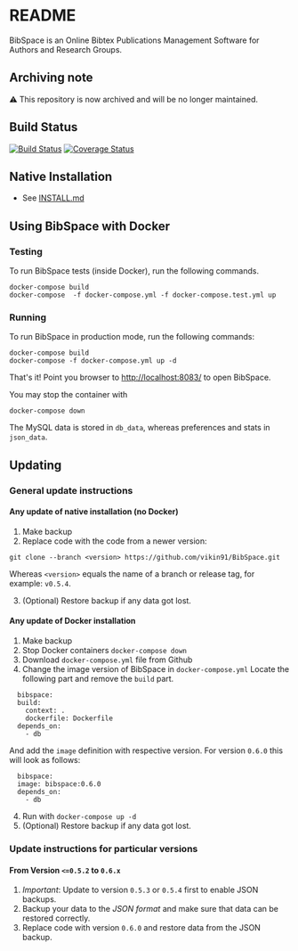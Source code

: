 # README

BibSpace is an Online Bibtex Publications Management Software for Authors and Research Groups.

## Archiving note

:warning: This repository is now archived and will be no longer maintained.

## Build Status

[![Build Status](https://travis-ci.org/vikin91/BibSpace.svg?branch=master)](https://travis-ci.org/vikin91/BibSpace) [![Coverage Status](https://coveralls.io/repos/github/vikin91/BibSpace/badge.svg?branch=master)](https://coveralls.io/github/vikin91/BibSpace?branch=master)

## Native Installation
* See [INSTALL.md](INSTALL.md)

## Using BibSpace with Docker

### Testing

To run BibSpace tests (inside Docker), run the following commands.

```
docker-compose build
docker-compose  -f docker-compose.yml -f docker-compose.test.yml up
```

### Running

To run BibSpace in production mode, run the following commands:

```
docker-compose build
docker-compose -f docker-compose.yml up -d
```

That's it! Point you browser to [http://localhost:8083/](http://localhost:8083/) to open BibSpace.

You may stop the container with

```
docker-compose down
```

The MySQL data is stored in `db_data`, whereas preferences and stats in `json_data`.

## Updating

### General update instructions

#### Any update of native installation (no Docker)

1. Make backup
2. Replace code with the code from a newer version:
  ```
  git clone --branch <version> https://github.com/vikin91/BibSpace.git
  ```
  Whereas `<version>` equals the name of a branch or release tag, for example: `v0.5.4`.

3. (Optional) Restore backup if any data got lost.

#### Any update of Docker  installation

1. Make backup
2. Stop Docker containers `docker-compose down`
3. Download `docker-compose.yml` file from Github
4. Change the image version of BibSpace in `docker-compose.yml`
  Locate the following part and remove the `build` part.
  ```
    bibspace:
    build:
      context: .
      dockerfile: Dockerfile
    depends_on:
      - db
  ```
  And add the `image` definition with respective version.
  For version `0.6.0` this will look as follows:
  ```
    bibspace:
    image: bibspace:0.6.0
    depends_on:
      - db
  ```
4. Run with `docker-compose up -d`
5. (Optional) Restore backup if any data got lost.

### Update instructions for particular versions

#### From Version `<=0.5.2` to `0.6.x`

1. *Important*: Update to version `0.5.3` or `0.5.4` first to enable JSON backups.
2. Backup your data to the *JSON format* and make sure that data can be restored correctly.
3. Replace code with version `0.6.0` and restore data from the JSON backup.

